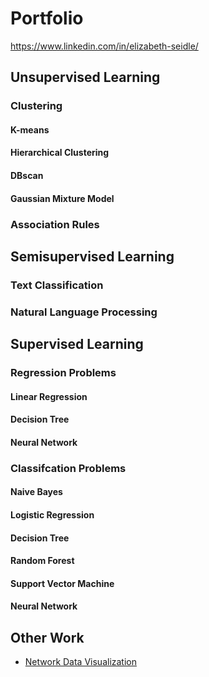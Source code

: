 # Portfolio
https://www.linkedin.com/in/elizabeth-seidle/

## Unsupervised Learning

### Clustering

  #### K-means
  #### Hierarchical Clustering
  #### DBscan
  #### Gaussian Mixture Model

### Association Rules

## Semisupervised Learning

### Text Classification 
### Natural Language Processing

## Supervised Learning

### Regression Problems
  #### Linear Regression
  #### Decision Tree
  #### Neural Network

### Classifcation Problems
  #### Naive Bayes
  #### Logistic Regression
  #### Decision Tree
  #### Random Forest 
  #### Support Vector Machine
  #### Neural Network

## Other Work
- [Network Data Visualization](https://github.com/ElizabethSeidle/Portfolio/tree/master/Network%20Graphic)



